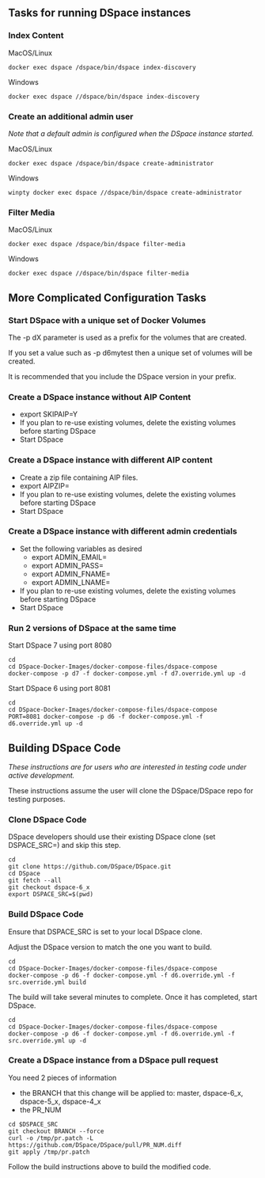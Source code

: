 ## Tasks for running DSpace instances

### Index Content

MacOS/Linux
```shell
docker exec dspace /dspace/bin/dspace index-discovery
```

Windows
```shell
docker exec dspace //dspace/bin/dspace index-discovery
```

### Create an additional admin user
_Note that a default admin is configured when the DSpace instance started._

MacOS/Linux
```shell
docker exec dspace /dspace/bin/dspace create-administrator
```

Windows
```shell
winpty docker exec dspace //dspace/bin/dspace create-administrator
```

### Filter Media

MacOS/Linux
```shell
docker exec dspace /dspace/bin/dspace filter-media
```

Windows
```shell
docker exec dspace //dspace/bin/dspace filter-media
```

## More Complicated Configuration Tasks

### Start DSpace with a unique set of Docker Volumes

The -p dX parameter is used as a prefix for the volumes that are created.

If you set a value such as -p d6mytest then a unique set of volumes will be created.

It is recommended that you include the DSpace version in your prefix.

### Create a DSpace instance without AIP Content

- export SKIPAIP=Y
- If you plan to re-use existing volumes, delete the existing volumes before starting DSpace
- Start DSpace

### Create a DSpace instance with different AIP content

- Create a zip file containing AIP files.
- export AIPZIP=<url to the zip download>
- If you plan to re-use existing volumes, delete the existing volumes before starting DSpace
- Start DSpace

### Create a DSpace instance with different admin credentials

- Set the following variables as desired
  - export ADMIN_EMAIL=
  - export ADMIN_PASS=
  - export ADMIN_FNAME=
  - export ADMIN_LNAME=
- If you plan to re-use existing volumes, delete the existing volumes before starting DSpace
- Start DSpace

### Run 2 versions of DSpace at the same time

Start DSpace 7 using port 8080

```shell
cd
cd DSpace-Docker-Images/docker-compose-files/dspace-compose
docker-compose -p d7 -f docker-compose.yml -f d7.override.yml up -d
```

Start DSpace 6 using port 8081

```shell
cd
cd DSpace-Docker-Images/docker-compose-files/dspace-compose
PORT=8081 docker-compose -p d6 -f docker-compose.yml -f d6.override.yml up -d
```

## Building DSpace Code

_These instructions are for users who are interested in testing code under active development._

These instructions assume the user will clone the DSpace/DSpace repo for testing purposes.

### Clone DSpace Code

DSpace developers should use their existing DSpace clone (set DSPACE_SRC=<clone dir>) and skip this step.  

```shell
cd
git clone https://github.com/DSpace/DSpace.git
cd DSpace
git fetch --all
git checkout dspace-6_x
export DSPACE_SRC=$(pwd)
```

### Build DSpace Code

Ensure that DSPACE_SRC is set to your local DSpace clone.

Adjust the DSpace version to match the one you want to build.

```shell
cd
cd DSpace-Docker-Images/docker-compose-files/dspace-compose
docker-compose -p d6 -f docker-compose.yml -f d6.override.yml -f src.override.yml build
```

The build will take several minutes to complete.  Once it has completed, start DSpace.

```shell
cd
cd DSpace-Docker-Images/docker-compose-files/dspace-compose
docker-compose -p d6 -f docker-compose.yml -f d6.override.yml -f src.override.yml up -d
```

### Create a DSpace instance from a DSpace pull request

You need 2 pieces of information
- the BRANCH that this change will be applied to: master, dspace-6_x, dspace-5_x, dspace-4_x
- the PR_NUM

```shell
cd $DSPACE_SRC
git checkout BRANCH --force
curl -o /tmp/pr.patch -L https://github.com/DSpace/DSpace/pull/PR_NUM.diff
git apply /tmp/pr.patch
```

Follow the build instructions above to build the modified code.

